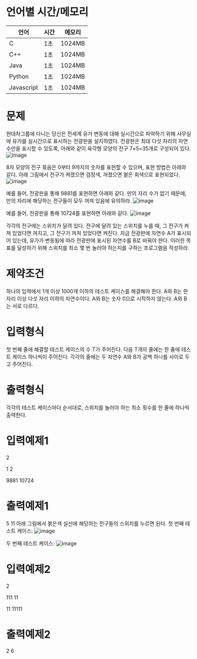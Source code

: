 # 언어별 시간/메모리
| 언어 |	시간 |	메모리 |
| --- | --- | --- |
| C |	1초 |	1024MB |
| C++ |	1초 |	1024MB |
| Java |	1초 |	1024MB |
| Python |	1초 |	1024MB |
| Javascript |	1초 |	1024MB |

# 문제
현대차그룹에 다니는 당신은 전세계 유가 변동에 대해 실시간으로 파악하기 위해 사무실에 유가를 실시간으로 표시하는 전광판을 설치하였다. 
전광판은 최대 다섯 자리의 자연수만을 표시할 수 있도록, 아래와 같이 육각형 모양의 전구 7×5=35개로 구성되어 있다.
![image](https://user-images.githubusercontent.com/17961983/215253602-3fef4ae2-8734-4d87-8bd8-1cf3bfa05991.png)

8자 모양의 전구 묶음은 0부터 9까지의 숫자를 표현할 수 있으며, 표현 방법은 아래와 같다. 아래 그림에서 전구가 켜졌으면 검정색, 꺼졌으면 옅은 회색으로 표현되었다.
![image](https://user-images.githubusercontent.com/17961983/215253620-2cfbd207-b04c-4c7e-a8a6-e2b26e9be057.png)


예를 들어, 전광판을 통해 9881를 표현하면 아래와 같다. 만의 자리 수가 없기 때문에, 만의 자리에 해당하는 전구들이 모두 꺼져 있음에 유의하라.
![image](https://user-images.githubusercontent.com/17961983/215253631-cf88ffff-a1be-42e8-825e-0933300b6a24.png)

예를 들어, 전광판을 통해 10724를 표현하면 아래와 같다.
![image](https://user-images.githubusercontent.com/17961983/215253637-f85e0f0f-84c2-4ff6-9942-7069d8072608.png)

각각의 전구에는 스위치가 달려 있다. 전구에 달려 있는 스위치를 누를 때, 그 전구가 켜져 있었다면 꺼지고, 그 전구가 꺼져 있었다면 켜진다.
지금 전광판에 자연수 A가 표시되어 있는데, 유가가 변동됨에 따라 전광판에 표시된 자연수를 B로 바꿔야 한다. 이러한 목표를 달성하기 위해 스위치를 최소 몇 번 눌러야 하는지를 구하는 프로그램을 작성하라.

# 제약조건
하나의 입력에서 1개 이상 1000개 이하의 테스트 케이스를 해결해야 한다.
A와 B는 한 자리 이상 다섯 자리 이하의 자연수이다.
A와 B는 숫자 0으로 시작하지 않는다.
A와 B는 서로 다르다.

# 입력형식
첫 번째 줄에 해결할 테스트 케이스의 수 T가 주어진다.
다음 T개의 줄에는 한 줄에 테스트 케이스 하나씩이 주어진다. 각각의 줄에는 두 자연수 A와 B가 공백 하나를 사이로 두고 주어진다.

# 출력형식
각각의 테스트 케이스마다 순서대로, 스위치를 눌러야 하는 최소 횟수를 한 줄에 하나씩 출력한다.


# 입력예제1
2

1 2

9881 10724

# 출력예제1
5
11
아래 그림에서 붉은색 실선에 해당하는 전구들의 스위치를 누르면 된다.
첫 번째 테스트 케이스:
![image](https://user-images.githubusercontent.com/17961983/215253676-9c2ae367-aa48-471b-a647-5aa55ec783b8.png)

두 번째 테스트 케이스:
![image](https://user-images.githubusercontent.com/17961983/215253679-16479791-c3ef-48dd-a0d4-fcd13f04dec0.png)


# 입력예제2
2

111 11

11 11111

# 출력예제2
2
6
